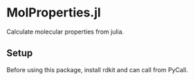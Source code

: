 # MolProperties.jl

Calculate molecular properties from julia.

## Setup

Before using this package, install rdkit and can call from PyCall.